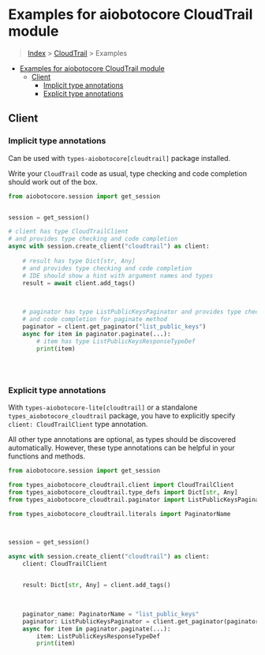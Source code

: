 <a id="examples-for-aiobotocore-cloudtrail-module"></a>

# Examples for aiobotocore CloudTrail module

> [Index](../README.md) > [CloudTrail](./README.md) > Examples

- [Examples for aiobotocore CloudTrail module](#examples-for-aiobotocore-cloudtrail-module)
  - [Client](#client)
    - [Implicit type annotations](#implicit-type-annotations)
    - [Explicit type annotations](#explicit-type-annotations)

<a id="client"></a>

## Client

<a id="implicit-type-annotations"></a>

### Implicit type annotations

Can be used with `types-aiobotocore[cloudtrail]` package installed.

Write your `CloudTrail` code as usual, type checking and code completion should
work out of the box.

```python
from aiobotocore.session import get_session


session = get_session()

# client has type CloudTrailClient
# and provides type checking and code completion
async with session.create_client("cloudtrail") as client:
    
    # result has type Dict[str, Any]
    # and provides type checking and code completion
    # IDE should show a hint with argument names and types
    result = await client.add_tags()
    

    
    # paginator has type ListPublicKeysPaginator and provides type checking
    # and code completion for paginate method
    paginator = client.get_paginator("list_public_keys")
    async for item in paginator.paginate(...):
        # item has type ListPublicKeysResponseTypeDef
        print(item)
    

    
```

<a id="explicit-type-annotations"></a>

### Explicit type annotations

With `types-aiobotocore-lite[cloudtrail]` or a standalone
`types_aiobotocore_cloudtrail` package, you have to explicitly specify
`client: CloudTrailClient` type annotation.

All other type annotations are optional, as types should be discovered
automatically. However, these type annotations can be helpful in your functions
and methods.

```python
from aiobotocore.session import get_session

from types_aiobotocore_cloudtrail.client import CloudTrailClient
from types_aiobotocore_cloudtrail.type_defs import Dict[str, Any]
from types_aiobotocore_cloudtrail.paginator import ListPublicKeysPaginator

from types_aiobotocore_cloudtrail.literals import PaginatorName



session = get_session()

async with session.create_client("cloudtrail") as client:
    client: CloudTrailClient

    
    result: Dict[str, Any] = client.add_tags()
    

    
    paginator_name: PaginatorName = "list_public_keys"
    paginator: ListPublicKeysPaginator = client.get_paginator(paginator_name)
    async for item in paginator.paginate(...):
        item: ListPublicKeysResponseTypeDef
        print(item)
    

    
```
